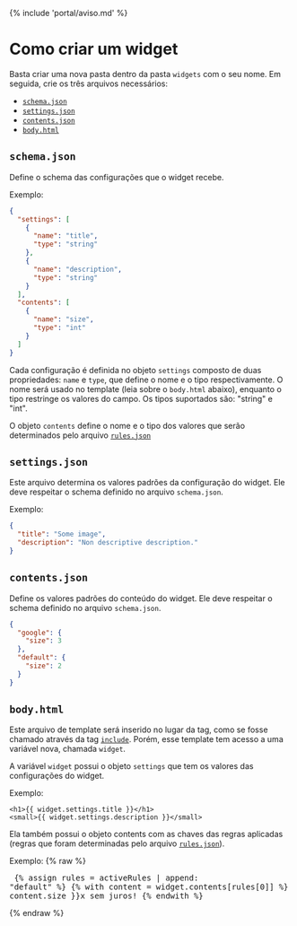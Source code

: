{% include 'portal/aviso.md' %}

# Como criar um widget

Basta criar uma nova pasta dentro da pasta `widgets` com o seu nome. Em seguida, crie os três arquivos necessários: 

- [`schema.json`](#-schema-json)
- [`settings.json`](#-settings-json)
- [`contents.json`](#-contents-json)
- [`body.html`](#-body-html)

## `schema.json`
Define o schema das configurações que o widget recebe.

Exemplo:
```json
{
  "settings": [
    {
      "name": "title",
      "type": "string"
    },
    {
      "name": "description",
      "type": "string"
    }
  ],
  "contents": [
    {
      "name": "size",
      "type": "int"
    }
  ]
}
```

Cada configuração é definida no objeto `settings` composto de duas propriedades: `name` e `type`, que define o nome e o tipo respectivamente. O nome será usado no template (leia sobre o `body.html` abaixo), enquanto o tipo restringe os valores do campo. Os tipos suportados são: "string" e "int".

O objeto `contents` define o nome e o tipo dos valores que serão determinados pelo arquivo [`rules.json`](../rules.json.html)

## `settings.json`
Este arquivo determina os valores padrões da configuração do widget. Ele deve respeitar o schema definido no arquivo `schema.json`.

Exemplo:
```json
{
  "title": "Some image",
  "description": "Non descriptive description."
}
```

## `contents.json`
Define os valores padrões do conteúdo do widget. Ele deve respeitar o schema definido no arquivo `schema.json`.

```json
{
  "google": {
    "size": 3
  },
  "default": {
    "size": 2
  }
}
```

## `body.html`
Este arquivo de template será inserido no lugar da tag, como se fosse chamado através da tag [`include`](../../referencias/liquid/basic/tags.html). Porém, esse template tem acesso a uma variável nova, chamada `widget`.

A variável `widget` possui o objeto `settings` que tem os valores das configurações do widget.

Exemplo:
```
<h1>{{ widget.settings.title }}</h1>
<small>{{ widget.settings.description }}</small>
```

Ela também possui o objeto contents com as chaves das regras aplicadas (regras que foram determinadas pelo arquivo [`rules.json`](../rules.json.html)).

Exemplo:
{% raw %}<pre>
{% assign rules = activeRules | append: "default" %}
{% with content = widget.contents[rules[0]] %}
Em até {{ content.size }}x sem juros!
{% endwith %}
</pre>{% endraw %}
